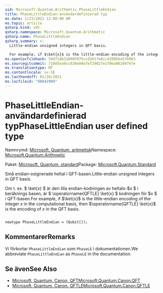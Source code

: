 ```yaml
---
uid: Microsoft.Quantum.Arithmetic.PhaseLittleEndian
title: PhaseLittleEndian-användardefinierad typ
ms.date: 1/23/2021 12:00:00 AM
ms.topic: article
qsharp.kind: udt
qsharp.namespace: Microsoft.Quantum.Arithmetic
qsharp.name: PhaseLittleEndian
qsharp.summary: >-
  Little-endian unsigned integers in QFT basis.

  For example, if $\ket{x}$ is the little-endian encoding of the integer $x$ in the computational basis, then $\operatorname{QFTLE} \ket{x}$ is the encoding of $x$ in the QFT basis.
ms.openlocfilehash: 59df1db31090f875ccd261fe6cc43995ba57b963
ms.sourcegitcommit: 71605ea9cc630e84e7ef29027e1f0ea06299747e
ms.translationtype: MT
ms.contentlocale: sv-SE
ms.lasthandoff: 01/26/2021
ms.locfileid: "98842989"
---
```

# <a name="phaselittleendian-user-defined-type"></a><span data-ttu-id="039e6-102">PhaseLittleEndian-användardefinierad typ</span><span class="sxs-lookup"><span data-stu-id="039e6-102">PhaseLittleEndian user defined type</span></span>

<span data-ttu-id="039e6-103">Namnrymd: [Microsoft. Quantum. aritmetisk](xref:Microsoft.Quantum.Arithmetic)</span><span class="sxs-lookup"><span data-stu-id="039e6-103">Namespace: [Microsoft.Quantum.Arithmetic](xref:Microsoft.Quantum.Arithmetic)</span></span>

<span data-ttu-id="039e6-104">Paket: [Microsoft. Quantum. standard](https://nuget.org/packages/Microsoft.Quantum.Standard)</span><span class="sxs-lookup"><span data-stu-id="039e6-104">Package: [Microsoft.Quantum.Standard](https://nuget.org/packages/Microsoft.Quantum.Standard)</span></span>


<span data-ttu-id="039e6-105">Små endian-osignerade heltal i QFT-basen.</span><span class="sxs-lookup"><span data-stu-id="039e6-105">Little-endian unsigned integers in QFT basis.</span></span>

<span data-ttu-id="039e6-106">Om t. ex. $ \ket{x} $ är den lilla endian-kodningen av heltals-$x $ i beräknings basen, är $ \operatorname{QFTLE} \ket{x} $ kodningen för $x $ i QFT-basen.</span><span class="sxs-lookup"><span data-stu-id="039e6-106">For example, if $\ket{x}$ is the little-endian encoding of the integer $x$ in the computational basis, then $\operatorname{QFTLE} \ket{x}$ is the encoding of $x$ in the QFT basis.</span></span>

```qsharp

newtype PhaseLittleEndian = (Qubit[]);
```



## <a name="remarks"></a><span data-ttu-id="039e6-107">Kommentarer</span><span class="sxs-lookup"><span data-stu-id="039e6-107">Remarks</span></span>

<span data-ttu-id="039e6-108">Vi förkortar `PhaseLittleEndian` som `PhaseLE` i dokumentationen.</span><span class="sxs-lookup"><span data-stu-id="039e6-108">We abbreviate `PhaseLittleEndian` as `PhaseLE` in the documentation.</span></span>

## <a name="see-also"></a><span data-ttu-id="039e6-109">Se även</span><span class="sxs-lookup"><span data-stu-id="039e6-109">See Also</span></span>

- [<span data-ttu-id="039e6-110">Microsoft. Quantum. Canon. QFT</span><span class="sxs-lookup"><span data-stu-id="039e6-110">Microsoft.Quantum.Canon.QFT</span></span>](xref:Microsoft.Quantum.Canon.QFT)
- [<span data-ttu-id="039e6-111">Microsoft. Quantum. Canon. QFTLE</span><span class="sxs-lookup"><span data-stu-id="039e6-111">Microsoft.Quantum.Canon.QFTLE</span></span>](xref:Microsoft.Quantum.Canon.QFTLE)